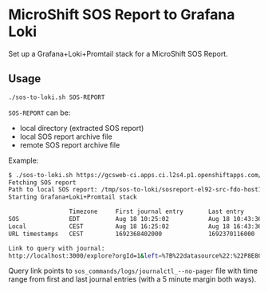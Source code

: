 # MicroShift SOS Report to Grafana Loki

Set up a Grafana+Loki+Promtail stack for a MicroShift SOS Report.

## Usage

```sh
./sos-to-loki.sh SOS-REPORT
```

`SOS-REPORT` can be:
- local directory (extracted SOS report)
- local SOS report archive file
- remote SOS report archive file

Example:
```sh
$ ./sos-to-loki.sh https://gcsweb-ci.apps.ci.l2s4.p1.openshiftapps.com/gcs/origin-ci-test/pr-logs/pull/openshift_microshift/2225/pull-ci-openshift-microshift-main-microshift-metal-tests/1692522601659764736/artifacts/microshift-metal-tests/openshift-microshift-e2e-metal-tests/artifacts/scenario-info/el92-src@fdo/vms/host1/sos/sosreport-el92-src-fdo-host1-2023-08-18-vaafzhm.tar.xz
Fetching SOS report
Path to local SOS report: /tmp/sos-to-loki/sosreport-el92-src-fdo-host1-2023-08-18-vaafzhm
Starting Grafana+Loki+Promtail stack

                 Timezone     First journal entry       Last entry
SOS              EDT          Aug 18 10:25:02           Aug 18 10:43:36     
Local            CEST         Aug 18 16:25:02           Aug 18 16:43:36     
URL timestamps   CEST         1692368402000             1692370116000       

Link to query with journal:
http://localhost:3000/explore?orgId=1&left=%7B%22datasource%22:%22P8E80F9AEF21F6940%22,%22queries%22:%5B%7B%22refId%22:%22A%22,%22expr%22:%22%7Bfilename%3D%5C%22%2Flogs%2Fsos_commands%2Flogs%2Fjournalctl_--no-pager%5C%22%7D%20%7C%3D%20%60%60%22,%22queryType%22:%22range%22,%22datasource%22:%7B%22type%22:%22loki%22,%22uid%22:%22P8E80F9AEF21F6940%22%7D,%22editorMode%22:%22builder%22%7D%5D,%22range%22:%7B%22from%22:%221692368402000%22,%22to%22:%221692370116000%22%7D%7D
```

Query link points to `sos_commands/logs/journalctl_--no-pager` file with time range from first and last journal entries (with a 5 minute margin both ways).